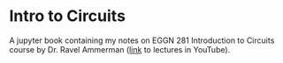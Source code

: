 # Intro to Circuits

A jupyter book containing my notes on EGGN 281 Introduction to Circuits course by Dr. Ravel Ammerman ([link](https://www.youtube.com/watch?v=IRgZ-puZjfA) to lectures in YouTube).

